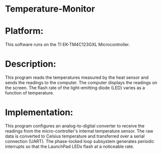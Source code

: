 # Temperature-Monitor

# Platform:

This software runs on the TI EK-TM4C123GXL Microcontroller.

# Description:

This program reads the temperatures measured by the heat sensor and sends the readings to the computer. The computer displays the readings on the screen. The flash rate of the light-emitting diode (LED) varies as a function of temperature.

# Implementation:

This program configures an analog-to-digital converter to receive the readings from the micro-controller's internal temperature sensor. The raw data is converted to Celsius temperature and transferred over a serial connection (UART).
The phase-locked loop subsystem generates periodic interrupts so that the LaunchPad LEDs flash at a noticeable rate.
